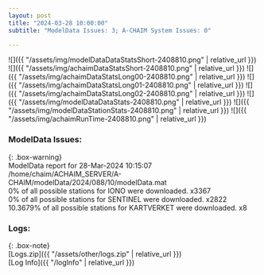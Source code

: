 ```yaml
---
layout: post
title: "2024-03-28 10:00:00"
subtitle: "ModelData Issues: 3; A-CHAIM System Issues: 0"

---
```


![]({{ "/assets/img/modelDataDataStatsShort-2408810.png" | relative_url }})
![]({{ "/assets/img/achaimDataStatsShort-2408810.png" | relative_url }})
![]({{ "/assets/img/achaimDataStatsLong00-2408810.png" | relative_url }})
![]({{ "/assets/img/achaimDataStatsLong01-2408810.png" | relative_url }})
![]({{ "/assets/img/achaimDataStatsLong02-2408810.png" | relative_url }})
![]({{ "/assets/img/modelDataDataStats-2408810.png" | relative_url }})
![]({{ "/assets/img/modelDataStationStats-2408810.png" | relative_url }})
![]({{ "/assets/img/achaimRunTime-2408810.png" | relative_url }})


### ModelData Issues:  
  
{: .box-warning}  
 ModelData report for 28-Mar-2024 10:15:07   
 /home/chaim/ACHAIM_SERVER/A-CHAIM/modelData/2024/088/10/modelData.mat   
 0% of all possible stations for IONO were downloaded. x3367   
 0% of all possible stations for SENTINEL were downloaded. x2822   
 10.3679% of all possible stations for KARTVERKET were downloaded. x8   
  


### Logs:  
  
{: .box-note}  
[Logs.zip]({{ "/assets/other/logs.zip" | relative_url }})  
[Log Info]({{ "/logInfo" | relative_url }})  

